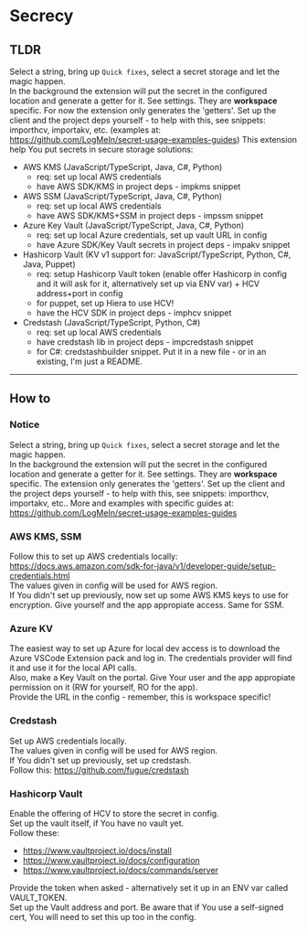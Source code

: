 # Secrecy
## TLDR
Select a string, bring up `Quick fixes`, select a secret storage and let the magic happen.  
In the background the extension will put the secret in the configured location and generate a getter for it.
See settings. They are **workspace** specific.
For now the extension only generates the 'getters'. Set up the client and the project deps yourself - to help with this, see snippets: importhcv, importakv, etc. (examples at: https://github.com/LogMeIn/secret-usage-examples-guides)
This extension help You put secrets in secure storage solutions:
- AWS KMS (JavaScript/TypeScript, Java, C#, Python)
	- req: set up local AWS credentials
	- have AWS SDK/KMS in project deps - impkms snippet
- AWS SSM (JavaScript/TypeScript, Java, C#, Python)
	- req: set up local AWS credentials
	- have AWS SDK/KMS+SSM in project deps - impssm snippet
- Azure Key Vault (JavaScript/TypeScript, Java, C#, Python)
	- req: set up local Azure credentials, set up vault URL in config
	- have Azure SDK/Key Vault secrets in project deps - impakv snippet
- Hashicorp Vault (KV v1 support for: JavaScript/TypeScript, Python, C#, Java, Puppet)
	- req: setup Hashicorp Vault token (enable offer Hashicorp in config and it will ask for it, alternatively set up via ENV var) + HCV address+port in config
	- for puppet, set up Hiera to use HCV!
	- have the HCV SDK in project deps - imphcv snippet
- Credstash (JavaScript/TypeScript, Python, C#)
	- req: set up local AWS credentials
	- have credstash lib in project deps - impcredstash snippet
	- for C#: credstashbuilder snippet. Put it in a new file - or in an existing, I'm just a README.


---

## How to
### **Notice**
Select a string, bring up `Quick fixes`, select a secret storage and let the magic happen.  
In the background the extension will put the secret in the configured location and generate a getter for it.
See settings. They are **workspace** specific.
The extension only generates the 'getters'. Set up the client and the project deps yourself - to help with this, see snippets: importhcv, importakv, etc.. 
More and examples with specific guides at: https://github.com/LogMeIn/secret-usage-examples-guides


### AWS KMS, SSM
Follow this to set up AWS credentials locally:  
https://docs.aws.amazon.com/sdk-for-java/v1/developer-guide/setup-credentials.html  
The values given in config will be used for AWS region.  
If You didn't set up previously, now set up some AWS KMS keys to use for encryption. Give yourself and the app appropiate access. Same for SSM.

### Azure KV
The easiest way to set up Azure for local dev access is to download the Azure VSCode Extension pack and log in. The credentials provider will find it and use it for the local API calls.  
Also, make a Key Vault on the portal. Give Your user and the app appropiate permission on it (RW for yourself, RO for the app).  
Provide the URL in the config - remember, this is workspace specific!

### Credstash
Set up AWS credentials locally.  
The values given in config will be used for AWS region.  
If You didn't set up previously, set up credstash.  
Follow this: https://github.com/fugue/credstash

### Hashicorp Vault
Enable the offering of HCV to store the secret in config.  
Set up the vault itself, if You have no vault yet.  
Follow these:
* https://www.vaultproject.io/docs/install 
* https://www.vaultproject.io/docs/configuration
* https://www.vaultproject.io/docs/commands/server

Provide the token when asked - alternatively set it up in an ENV var called VAULT_TOKEN.  
Set up the Vault address and port. Be aware that if You use a self-signed cert, You will need to set this up too in the config.  